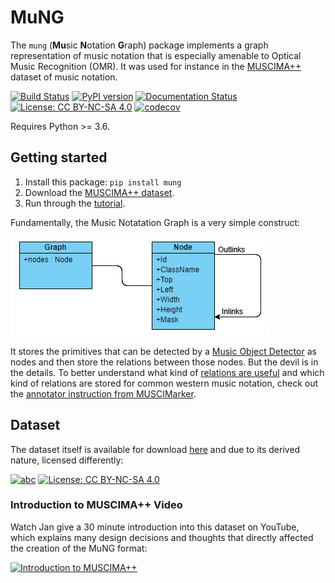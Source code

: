 # MuNG

The ``mung`` (**Mu**sic **N**otation **G**raph) package implements a graph representation
 of music notation that is especially amenable to Optical Music Recognition (OMR).
It was used for instance in the [MUSCIMA++](https://ufal.mff.cuni.cz/muscima) dataset of music notation.

[![Build Status](https://travis-ci.org/OMR-Research/mung.svg?branch=master)](https://travis-ci.org/OMR-Research/mung)
[![PyPI version](https://badge.fury.io/py/mung.svg)](https://badge.fury.io/py/mung)
[![Documentation Status](https://readthedocs.org/projects/mung/badge/?version=latest)](https://mung.readthedocs.io/en/latest/?badge=latest)
[![License: CC BY-NC-SA 4.0](https://img.shields.io/badge/License-MIT-brightgreen.svg)](LICENSE.txt)
[![codecov](https://codecov.io/gh/OMR-Research/mung/branch/master/graph/badge.svg)](https://codecov.io/gh/OMR-Research/mung)

Requires Python >= 3.6.


## Getting started

1. Install this package: ``pip install mung``
2. Download the [MUSCIMA++ dataset](https://github.com/OMR-Research/muscima-pp).
3. Run through the [tutorial](https://muscima.readthedocs.io/en/latest/Tutorial.html#tutorial).

Fundamentally, the Music Notatation Graph is a very simple construct:

![](doc/MuNG%20Class%20Diagram.png)

It stores the primitives that can be detected by a [Music Object Detector](https://github.com/apacha/MusicObjectDetector-TF)
as nodes and then store the relations between those nodes. But the devil is
in the details. To better understand what kind of [relations are useful](https://archives.ismir.net/ismir2019/paper/000006.pdf) 
and which kind of relations are stored for common western music notation, check out the
[annotator instruction from MUSCIMarker](https://muscimarker.readthedocs.io/en/latest/instructions.html).



## Dataset
The dataset itself is available for download
[here](https://github.com/OMR-Research/muscima-pp) and due to its derived nature, licensed differently:

[![abc](https://img.shields.io/badge/Dataset_Version-2.0-brightgreen.svg)](https://github.com/OMR-Research/muscima-pp)
[![License: CC BY-NC-SA 4.0](https://img.shields.io/badge/License-CC%20BY--NC--SA%204.0-blue.svg)](https://creativecommons.org/licenses/by-nc-sa/4.0/)


### Introduction to MUSCIMA++ Video

Watch Jan give a 30 minute introduction into this dataset on YouTube, which explains many design decisions and thoughts that directly affected the creation of the MuNG format:

[![Introduction to MUSCIMA++](https://img.youtube.com/vi/SvBvcxdGoE8/0.jpg)](https://www.youtube.com/watch?v=SvBvcxdGoE8)

